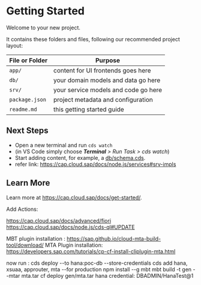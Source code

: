 # Getting Started

Welcome to your new project.

It contains these folders and files, following our recommended project layout:

File or Folder | Purpose
---------|----------
`app/` | content for UI frontends goes here
`db/` | your domain models and data go here
`srv/` | your service models and code go here
`package.json` | project metadata and configuration
`readme.md` | this getting started guide


## Next Steps

- Open a new terminal and run `cds watch` 
- (in VS Code simply choose _**Terminal** > Run Task > cds watch_)
- Start adding content, for example, a [db/schema.cds](db/schema.cds).
- refer link: https://cap.cloud.sap/docs/node.js/services#srv-impls


## Learn More

Learn more at https://cap.cloud.sap/docs/get-started/.


Add Actions: 

https://cap.cloud.sap/docs/advanced/fiori
https://cap.cloud.sap/docs/node.js/cds-ql#UPDATE

MBT plugin installation : https://sap.github.io/cloud-mta-build-tool/download/
MTA Plugin installation: https://developers.sap.com/tutorials/cp-cf-install-cliplugin-mta.html

now run : cds deploy --to hana:poc-db  --store-credentials
cds add hana, xsuaa, approuter, mta --for production
npm install --g mbt
mbt build -t gen --mtar mta.tar
cf deploy gen/mta.tar
hana credential: DBADMIN/HanaTest@1